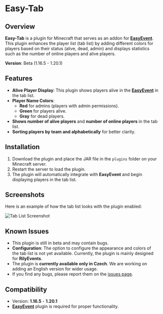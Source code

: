 # Easy-Tab

## Overview
**Easy-Tab** is a plugin for Minecraft that serves as an addon for **[EasyEvent](https://github.com/skelen18/Easy-Event)**. This plugin enhances the player list (tab list) by adding different colors for players based on their status (alive, dead, admin) and displays statistics such as the number of online players and alive players.

**Version**: Beta (1.16.5 - 1.20.1)

## Features
- **Alive Player Display**: This plugin shows players alive in the **[EasyEvent](https://github.com/skelen18/Easy-Event)** in the tab list.
- **Player Name Colors**:
  - **Red** for admins (players with admin permissions).
  - **Green** for players alive.
  - **Gray** for dead players.
- **Shows number of alive players** and **number of online players** in the tab list.
- **Sorting players by team and alphabetically** for better clarity.

## Installation
1. Download the plugin and place the JAR file in the `plugins` folder on your Minecraft server.
2. Restart the server to load the plugin.
3. The plugin will automatically integrate with **EasyEvent** and begin displaying players in the tab list.

## Screenshots

Here is an example of how the tab list looks with the plugin enabled:

![Tab List Screenshot]([path/to/your/screenshot.png](https://github.com/skelen18/Easy-Tab/blob/main/easytab.png))


## Known Issues
- This plugin is still in beta and may contain bugs.
- **Configuration**: The option to configure the appearance and colors of the tab list is not yet available. Currently, the plugin is mainly designed for **RilyEvents**.
- The plugin is **currently available only in Czech**. We are working on adding an English version for wider usage.
- If you find any bugs, please report them on the [issues page](https://github.com/skelen18/Easy-Tab/issues).

## Compatibility
- Version: **1.16.5** - **1.20.1**
- **[EasyEvent](https://github.com/skelen18/Easy-Event)** plugin is required for proper functionality.

